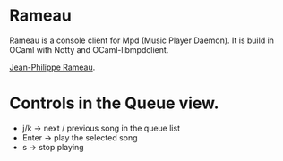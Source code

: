 # Rameau

Rameau is a console client for Mpd (Music Player Daemon). It is build in OCaml
with Notty and OCaml-libmpdclient.

[Jean-Philippe Rameau](https://en.wikipedia.org/wiki/Jean-Philippe_Rameau).


# Controls in the Queue view.

 * j/k -> next / previous song in the queue list
 * Enter -> play the selected song
 * s -> stop playing

